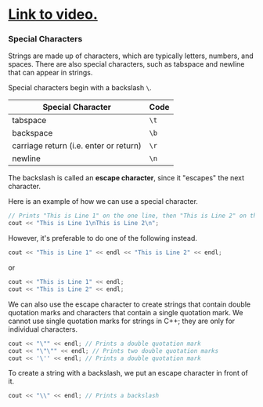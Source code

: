 # [Link to video.](https://www.youtube.com/watch?v=tvQc3N_96Tg&list=PLVD25niNi0BkgQHyEFkuuBp_IQ4q67jIC)

### Special Characters

Strings are made up of characters, which are typically letters, numbers, and spaces. There are also special characters, such as tabspace and newline that can appear in strings.

Special characters begin with a backslash `\`.

| Special Character                      | Code |
| -------------------------------------- | ---- |
| tabspace                               | `\t` |
| backspace                              | `\b` |
| carriage return (i.e. enter or return) | `\r` |
| newline                                | `\n` |

The backslash is called an **escape character**, since it "escapes" the next character.

Here is an example of how we can use a special character.

```cpp
// Prints "This is Line 1" on the one line, then "This is Line 2" on the next line
cout << "This is Line 1\nThis is Line 2\n";
```

However, it's preferable to do one of the following instead.

```cpp
cout << "This is Line 1" << endl << "This is Line 2" << endl;
```

or

```cpp
cout << "This is Line 1" << endl;
cout << "This is Line 2" << endl;
```

We can also use the escape character to create strings that contain double quotation marks and characters that contain a single quotation mark. We cannot use single quotation marks for strings in C++; they are only for individual characters.

```cpp
cout << "\"" << endl; // Prints a double quotation mark
cout << "\"\"" << endl; // Prints two double quotation marks
cout << '\'' << endl; // Prints a double quotation mark
```

To create a string with a backslash, we put an escape character in front of it.

```cpp
cout << "\\" << endl; // Prints a backslash
```
